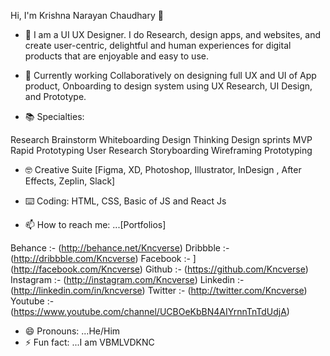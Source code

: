 
$$$$$$$$ Hi, I'm Krishna Narayan Chaudhary 👋

- 🔭 I am a UI UX Designer. I do Research, design apps, and websites, and create user-centric,
     delightful and human experiences for digital products that are enjoyable and easy to use.

- 🌱 Currently working Collaboratively on designing full UX and UI of App product, Onboarding to design system using UX Research, UI Design, and Prototype.

- 📚 Specialties:

Research
Brainstorm
Whiteboarding
Design Thinking
Design sprints
MVP
Rapid Prototyping
User Research
Storyboarding
Wireframing
Prototyping

- 🤓 Creative Suite [Figma, XD, Photoshop, Illustrator, InDesign , After Effects, Zeplin, Slack]

- ⌨️ Coding: HTML, CSS, Basic of JS and React Js

- 📫 How to reach me: ...[Portfolios] 

Behance :- (http://behance.net/Kncverse)
Dribbble :- (http://dribbble.com/Kncverse)
Facebook :- ](http://facebook.com/Kncverse)
Github :- (https://github.com/Kncverse)
Instagram :- (http://instagram.com/Kncverse)
Linkedin :- (http://linkedin.com/in/kncverse)
Twitter :- (http://twitter.com/Kncverse)
Youtube :- (https://www.youtube.com/channel/UCBOeKbBN4AIYrnnTnTdUdjA)

- 😄 Pronouns: ...He/Him
- ⚡ Fun fact: ...I am VBMLVDKNC 
